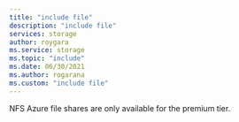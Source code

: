 ```yaml
---
title: "include file"
description: "include file"
services: storage
author: roygara
ms.service: storage
ms.topic: "include"
ms.date: 06/30/2021
ms.author: rogarana
ms.custom: "include file"
---
```

NFS Azure file shares are only available for the premium tier.